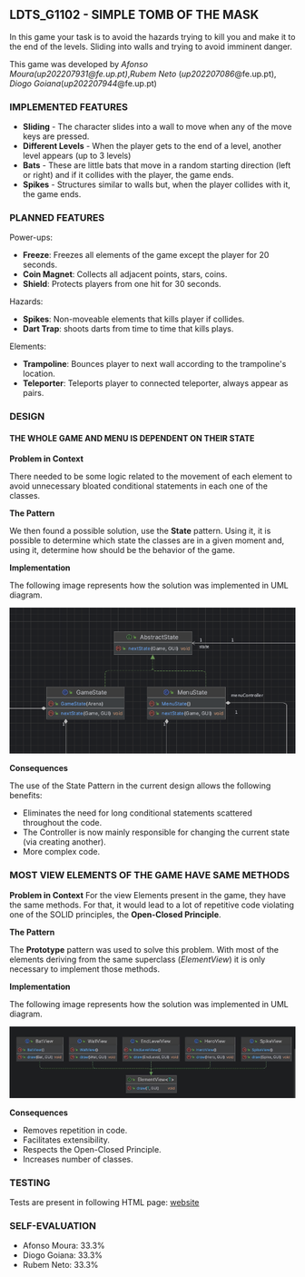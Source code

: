 ## LDTS_G1102 - SIMPLE TOMB OF THE MASK

In this game your task is to avoid the hazards trying to kill you and make it to the end of the levels. Sliding into walls
and trying to avoid imminent danger.

This game was developed by *Afonso Moura(*up202207931*@fe.up.pt)*,*Rubem Neto* (*up202207086*@fe.up.pt), *Diogo Goiana*(*up202207944*@fe.up.pt)

### IMPLEMENTED FEATURES

- **Sliding** - The character slides into a wall to move when any of the move keys are pressed.
- **Different Levels** - When the player gets to the end of a level, another level appears (up to 3 levels)
- **Bats** - These are little bats that move in a random starting direction (left or right) and if it collides with the 
player, the game ends.
- **Spikes** - Structures similar to walls but, when the player collides with it, the game ends.

### PLANNED FEATURES

Power-ups:
- **Freeze**: Freezes all elements of the game except the player for 20 seconds.
- **Coin Magnet**: Collects all adjacent points, stars, coins.
- **Shield**: Protects players from one hit for 30 seconds.

Hazards:
- **Spikes**: Non-moveable elements that kills player if collides.
- **Dart Trap**: shoots darts from time to time that kills plays.

Elements:
- **Trampoline**: Bounces player to next wall according to the trampoline's location.
- **Teleporter**: Teleports player to connected teleporter, always appear as pairs.

### DESIGN

#### THE WHOLE GAME AND MENU IS DEPENDENT ON THEIR STATE

**Problem in Context**

There needed to be some logic related to the movement of each element to avoid unnecessary bloated conditional statements
in each one of the classes.

**The Pattern**

We then found a possible solution, use the **State** pattern. Using it, it is possible to determine which state the classes
are in a given moment and, using it, determine how should be the behavior of the game.

**Implementation**

The following image represents how the solution was implemented in UML diagram.

![state_pattern.png](images%2Fstate_pattern.png)

**Consequences**

The use of the State Pattern in the current design allows the following benefits:

- Eliminates the need for long conditional statements scattered throughout the code.
- The Controller is now mainly responsible for changing the current state (via creating another).
- More complex code.

### MOST VIEW ELEMENTS OF THE GAME HAVE SAME METHODS

**Problem in Context**
For the view Elements present in the game, they have the same methods. For that, it would lead to a lot of repetitive code
violating one of the SOLID principles, the **Open-Closed Principle**.

**The Pattern**

The **Prototype** pattern was used to solve this problem. With most of the elements deriving from the same superclass 
(*ElementView*) it is only necessary to implement those methods.

**Implementation**

The following image represents how the solution was implemented in UML diagram.

![prototype_pattern.png](images%2Fprototype_pattern.png)

**Consequences**

- Removes repetition in code.
- Facilitates extensibility.
- Respects the Open-Closed Principle.
- Increases number of classes.

### TESTING

Tests are present in following HTML page:
[website](tests%2Ftest%2Findex.html)

### SELF-EVALUATION

- Afonso Moura: 33.3%
- Diogo Goiana: 33.3%
- Rubem Neto: 33.3%